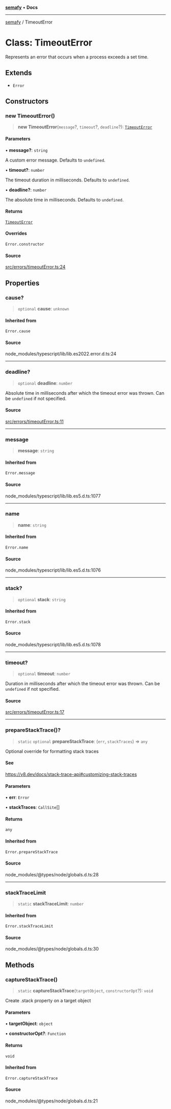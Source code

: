 [**semafy**](../README.md) • **Docs**

***

[semafy](../globals.md) / TimeoutError

# Class: TimeoutError

Represents an error that occurs when a process exceeds a set time.

## Extends

- `Error`

## Constructors

### new TimeoutError()

> **new TimeoutError**(`message`?, `timeout`?, `deadline`?): [`TimeoutError`](TimeoutError.md)

#### Parameters

• **message?**: `string`

A custom error message. Defaults to `undefined`.

• **timeout?**: `number`

The timeout duration in milliseconds. Defaults to `undefined`.

• **deadline?**: `number`

The absolute time in milliseconds. Defaults to `undefined`.

#### Returns

[`TimeoutError`](TimeoutError.md)

#### Overrides

`Error.constructor`

#### Source

[src/errors/timeoutError.ts:24](https://github.com/havelessbemore/semafy/blob/24a3ea8dcb70f91d58fc18f17dc96fd55aaef829/src/errors/timeoutError.ts#L24)

## Properties

### cause?

> `optional` **cause**: `unknown`

#### Inherited from

`Error.cause`

#### Source

node\_modules/typescript/lib/lib.es2022.error.d.ts:24

***

### deadline?

> `optional` **deadline**: `number`

Absolute time in milliseconds after which the timeout error was thrown.
Can be `undefined` if not specified.

#### Source

[src/errors/timeoutError.ts:11](https://github.com/havelessbemore/semafy/blob/24a3ea8dcb70f91d58fc18f17dc96fd55aaef829/src/errors/timeoutError.ts#L11)

***

### message

> **message**: `string`

#### Inherited from

`Error.message`

#### Source

node\_modules/typescript/lib/lib.es5.d.ts:1077

***

### name

> **name**: `string`

#### Inherited from

`Error.name`

#### Source

node\_modules/typescript/lib/lib.es5.d.ts:1076

***

### stack?

> `optional` **stack**: `string`

#### Inherited from

`Error.stack`

#### Source

node\_modules/typescript/lib/lib.es5.d.ts:1078

***

### timeout?

> `optional` **timeout**: `number`

Duration in milliseconds after which the timeout error was thrown.
Can be `undefined` if not specified.

#### Source

[src/errors/timeoutError.ts:17](https://github.com/havelessbemore/semafy/blob/24a3ea8dcb70f91d58fc18f17dc96fd55aaef829/src/errors/timeoutError.ts#L17)

***

### prepareStackTrace()?

> `static` `optional` **prepareStackTrace**: (`err`, `stackTraces`) => `any`

Optional override for formatting stack traces

#### See

https://v8.dev/docs/stack-trace-api#customizing-stack-traces

#### Parameters

• **err**: `Error`

• **stackTraces**: `CallSite`[]

#### Returns

`any`

#### Inherited from

`Error.prepareStackTrace`

#### Source

node\_modules/@types/node/globals.d.ts:28

***

### stackTraceLimit

> `static` **stackTraceLimit**: `number`

#### Inherited from

`Error.stackTraceLimit`

#### Source

node\_modules/@types/node/globals.d.ts:30

## Methods

### captureStackTrace()

> `static` **captureStackTrace**(`targetObject`, `constructorOpt`?): `void`

Create .stack property on a target object

#### Parameters

• **targetObject**: `object`

• **constructorOpt?**: `Function`

#### Returns

`void`

#### Inherited from

`Error.captureStackTrace`

#### Source

node\_modules/@types/node/globals.d.ts:21
